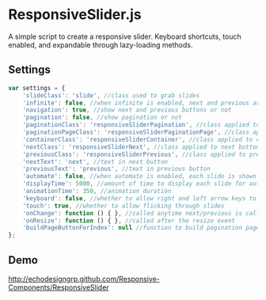ResponsiveSlider.js
===================
A simple script to create a responsive slider. Keyboard shortcuts, touch enabled, and expandable through lazy-loading methods.

Settings
--------
```javascript
var settings = {
	'slideClass': 'slide', //class used to grab slides
	'infinite': false, //when infinite is enabled, next and previous are always available, even on the first and last slide
	'navigation': true, //show next and previous buttons or not
	'pagination': false, //show pagination or not
	'paginationClass': 'responsiveSliderPagination', //class applied to pagination container
	'paginationPageClass': 'responsiveSliderPaginationPage', //class applied to pagination page link
	'containerClass': 'responsiveSliderContainer', //class applied to container, which wraps all slides
	'nextClass': 'responsiveSliderNext', //class applied to next button
	'previousClass': 'responsiveSliderPrevious', //class applied to previous button
	'nextText': 'next', //text in next button
	'previousText': 'previous', //text in previous button
	'automate': false, //when automate is enabled, each slide is shown for displayTime and then next slide is called; this enables infinite automatically
	'displayTime': 5000, //amount of time to display each slide for automate
	'animationTime': 350, //animation duration
	'keyboard': false, //whether to allow right and left arrow keys to navigation slideshow
	'touch': true, //whether to allow flicking through slides
	'onChange': function () { }, //called anytime next/previous is called
	'onResize': function () { }, //called after the resize event
	'buildPageButtonForIndex': null //function to build pagination page <li><a></a></li>
};
```

Demo
----
http://echodesigngrp.github.com/Responsive-Components/ResponsiveSlider